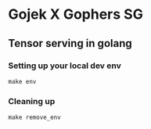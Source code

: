 # Gojek X Gophers SG

## Tensor serving in golang 

### Setting up your local dev env
```
make env
```

### Cleaning up
```
make remove_env
```
